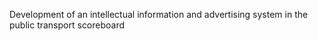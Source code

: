 Development of an intellectual information and advertising system in the public transport scoreboard
